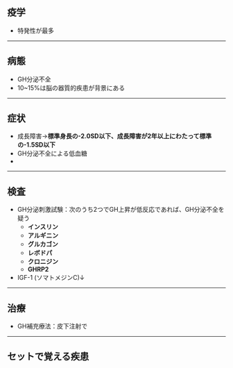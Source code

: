 ## 疫学
- 特発性が最多
---
## 病態
- GH分泌不全
- 10~15%は脳の器質的疾患が背景にある
---
## 症状
- 成長障害→**標準身長の-2.0SD以下、成長障害が2年以上にわたって標準の-1.5SD以下**
- GH分泌不全による低血糖
- 
---
## 検査
- GH分泌刺激試験：次のうち2つでGH上昇が低反応であれば、GH分泌不全を疑う
	- **インスリン**
	- **アルギニン**
	- **グルカゴン**
	- **レボドパ**
	- **クロニジン**
	- **GHRP2**
- IGF-1 (ソマトメジンC)↓
---
## 治療
- GH補充療法：皮下注射で
---
## セットで覚える疾患

